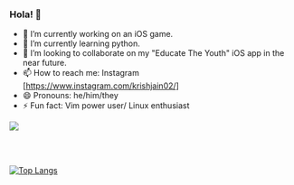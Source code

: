 ### Hola! 👋

- 🔭 I’m currently working on an iOS game.
- 🌱 I’m currently learning python.
- 👯 I’m looking to collaborate on my "Educate The Youth" iOS app in the near future.
- 📫 How to reach me: Instagram [https://www.instagram.com/krishjain02/]
- 😄 Pronouns: he/him/they
- ⚡ Fun fact: Vim power user/ Linux enthusiast


<a href="https://github.com/Krish-sysadmin/github-readme-stats" align="center">
  <img align="center" src="https://github-readme-stats.vercel.app/api?username=Krish-sysadmin&show_icons=true&theme=dracula" />
</a>

<br/><br/>

[![Top Langs](https://github-readme-stats.vercel.app/api/top-langs/?username=Krish-sysadmin&theme=radical)](https://github.com/Krish-sysadmin/github-readme-stats)
